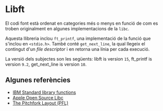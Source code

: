 # Libft

El codi font està ordenat en categories més o menys en funció de com es troben originalment en algunes implementacions de la `libc`.

Aquesta llibreria inclou `ft_printf`, una implementació de la funció que s'inclou en `<stdio.h>`. 
També conté `get_next_line`, la qual llegeix el contingut d'un _file descriptor_ i en retorna una línia per cada execució.

La versió dels subjectes son les següents: libft is version `15`, ft_printf is version `9.2`, get_next_line is version `10`.

## Algunes referències
- [IBM Standard library functions](https://www.ibm.com/docs/en/zos/2.3.0?topic=files-stdlibh-standard-library-functions)
- [Apple Open Source Libc](https://github.com/apple-opensource/Libc)
- [The Pitchfork Layout (PFL)](https://api.csswg.org/bikeshed/?force=1&url=https://raw.githubusercontent.com/vector-of-bool/pitchfork/develop/data/spec.bs)
<!-- https://git.42l.fr/pohl/libft -->
<!-- https://git.42l.fr/jorun/superlibft -->
<!-- https://github.com/thdelmas/Libft -->
